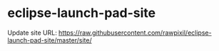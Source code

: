 # eclipse-launch-pad-site

Update site URL:
https://raw.githubusercontent.com/rawpixil/eclipse-launch-pad-site/master/site/
